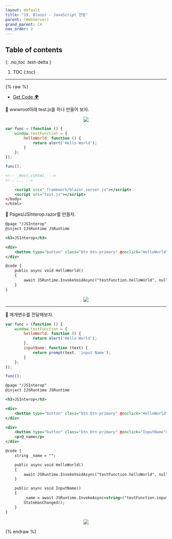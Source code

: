 ```yaml
---
layout: default
title: "19. Blazor - JavaScript 연동"
parent: (WebServer)
grand_parent: C#
nav_order: 2
---
```


## Table of contents
{: .no_toc .text-delta }

1. TOC
{:toc}

---

{% raw %}

* [Get Code 🌍](https://github.com/EasyCoding-7/AspNetTutorial/tree/19.JavaScript)

🚕 wwwroot아래 test.js를 하나 만들어 보자.

<p align="center">
  <img src="https://taehyungs-programming-blog.github.io/blog/assets/images/csharp/webserver/web-19-1.png"/>
</p>

```js
var func = (function () {
    window.testFunction = {
        helloWorld: function () {
            return alert('Hello World');
        }
    };
});

func();
```

```xml
<!-- _Host.cshtml_ -->
<!-- ... -->

    <script src="_framework/blazor.server.js"></script>
    <script src="test.js"></script>
</body>
</html>
```

🚕 Pages/JSInterop.razor를 만들자.

```xml
@page "/JSInterop"
@inject IJSRuntime JSRuntime 

<h3>JSInterop</h3>

<div>
    <button type="button" class="btn btn-primary" @onclick="HelloWorld">Hello World BTN</button>
</div>

@code {
    public async void HelloWorld()
    {
        await JSRuntime.InvokeVoidAsync("testFunction.helloWorld", null);
    }
}
```

<p align="center">
  <img src="https://taehyungs-programming-blog.github.io/blog/assets/images/csharp/webserver/web-19-2.png"/>
</p>

---

🚕 매개변수를 전달해보자.

```js
var func = (function () {
    window.testFunction = {
        helloWorld: function () {
            return alert('Hello World');
        },
        inputName: function (text) {
            return prompt(text, 'input Name');
        }
    };
});

func();
```

```xml
@page "/JSInterop"
@inject IJSRuntime JSRuntime 

<h3>JSInterop</h3>

<div>
    <button type="button" class="btn btn-primary" @onclick="HelloWorld">Hello World BTN</button>
</div>

<div>
    <button type="button" class="btn btn-primary" @onclick="InputName">InputName BTN</button>
    <p>@_name</p>
</div>

@code {
    string _name = "";

    public async void HelloWorld()
    {
        await JSRuntime.InvokeVoidAsync("testFunction.helloWorld", null);
    }

    public async void InputName()
    {
        _name = await JSRuntime.InvokeAsync<string>("testFunction.inputName", "Input Name");
        StateHasChanged();
    }
}
```

<p align="center">
  <img src="https://taehyungs-programming-blog.github.io/blog/assets/images/csharp/webserver/web-19-3.png"/>
</p>

{% endraw %}

